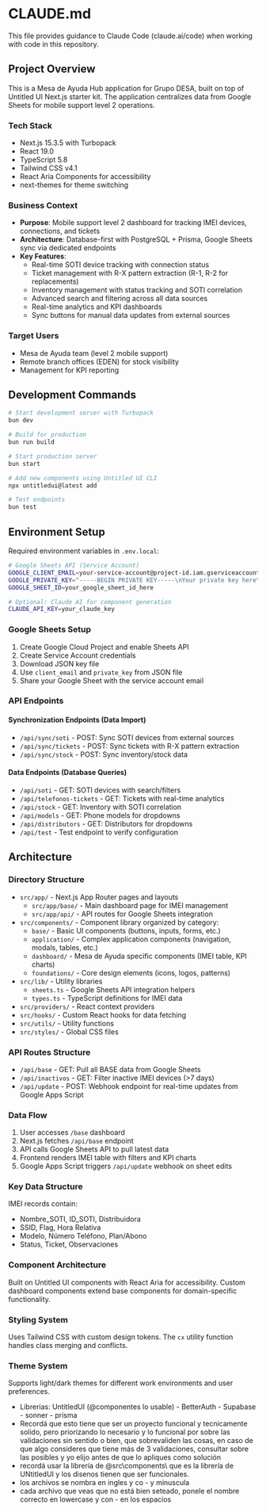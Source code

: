 # CLAUDE.md

This file provides guidance to Claude Code (claude.ai/code) when working with code in this repository.

## Project Overview

This is a Mesa de Ayuda Hub application for Grupo DESA, built on top of Untitled UI Next.js starter kit. The application centralizes data from Google Sheets for mobile support level 2 operations.

### Tech Stack
- Next.js 15.3.5 with Turbopack
- React 19.0  
- TypeScript 5.8
- Tailwind CSS v4.1
- React Aria Components for accessibility
- next-themes for theme switching

### Business Context
- **Purpose**: Mobile support level 2 dashboard for tracking IMEI devices, connections, and tickets
- **Architecture**: Database-first with PostgreSQL + Prisma, Google Sheets sync via dedicated endpoints
- **Key Features**:
  - Real-time SOTI device tracking with connection status
  - Ticket management with R-X pattern extraction (R-1, R-2 for replacements)
  - Inventory management with status tracking and SOTI correlation
  - Advanced search and filtering across all data sources
  - Real-time analytics and KPI dashboards
  - Sync buttons for manual data updates from external sources

### Target Users
- Mesa de Ayuda team (level 2 mobile support)  
- Remote branch offices (EDEN) for stock visibility
- Management for KPI reporting

## Development Commands

```bash
# Start development server with Turbopack  
bun dev

# Build for production
bun run build

# Start production server
bun start

# Add new components using Untitled UI CLI
npx untitledui@latest add

# Test endpoints
bun test
```

## Environment Setup

Required environment variables in `.env.local`:
```bash
# Google Sheets API (Service Account)
GOOGLE_CLIENT_EMAIL=your-service-account@project-id.iam.gserviceaccount.com
GOOGLE_PRIVATE_KEY="-----BEGIN PRIVATE KEY-----\nYour private key here\n-----END PRIVATE KEY-----"
GOOGLE_SHEET_ID=your_google_sheet_id_here

# Optional: Claude AI for component generation
CLAUDE_API_KEY=your_claude_key
```

### Google Sheets Setup
1. Create Google Cloud Project and enable Sheets API
2. Create Service Account credentials
3. Download JSON key file
4. Use `client_email` and `private_key` from JSON file
5. Share your Google Sheet with the service account email

### API Endpoints

#### Synchronization Endpoints (Data Import)
- `/api/sync/soti` - POST: Sync SOTI devices from external sources
- `/api/sync/tickets` - POST: Sync tickets with R-X pattern extraction
- `/api/sync/stock` - POST: Sync inventory/stock data

#### Data Endpoints (Database Queries)
- `/api/soti` - GET: SOTI devices with search/filters
- `/api/telefonos-tickets` - GET: Tickets with real-time analytics
- `/api/stock` - GET: Inventory with SOTI correlation
- `/api/models` - GET: Phone models for dropdowns
- `/api/distributors` - GET: Distributors for dropdowns
- `/api/test` - Test endpoint to verify configuration

## Architecture

### Directory Structure
- `src/app/` - Next.js App Router pages and layouts
  - `src/app/base/` - Main dashboard page for IMEI management  
  - `src/app/api/` - API routes for Google Sheets integration
- `src/components/` - Component library organized by category:
  - `base/` - Basic UI components (buttons, inputs, forms, etc.)
  - `application/` - Complex application components (navigation, modals, tables, etc.)
  - `dashboard/` - Mesa de Ayuda specific components (IMEI table, KPI charts)
  - `foundations/` - Core design elements (icons, logos, patterns)
- `src/lib/` - Utility libraries
  - `sheets.ts` - Google Sheets API integration helpers
  - `types.ts` - TypeScript definitions for IMEI data
- `src/providers/` - React context providers
- `src/hooks/` - Custom React hooks for data fetching
- `src/utils/` - Utility functions
- `src/styles/` - Global CSS files

### API Routes Structure
- `/api/base` - GET: Pull all BASE data from Google Sheets
- `/api/inactivos` - GET: Filter inactive IMEI devices (>7 days)
- `/api/update` - POST: Webhook endpoint for real-time updates from Google Apps Script

### Data Flow
1. User accesses `/base` dashboard
2. Next.js fetches `/api/base` endpoint  
3. API calls Google Sheets API to pull latest data
4. Frontend renders IMEI table with filters and KPI charts
5. Google Apps Script triggers `/api/update` webhook on sheet edits

### Key Data Structure
IMEI records contain:
- Nombre_SOTI, ID_SOTI, Distribuidora
- SSID, Flag, Hora Relativa  
- Modelo, Número Teléfono, Plan/Abono
- Status, Ticket, Observaciones

### Component Architecture
Built on Untitled UI components with React Aria for accessibility. Custom dashboard components extend base components for domain-specific functionality.

### Styling System
Uses Tailwind CSS with custom design tokens. The `cx` utility function handles class merging and conflicts.

### Theme System
Supports light/dark themes for different work environments and user preferences.
- Librerias: UntitledUI (@componentes lo usable) - BetterAuth - Supabase - sonner - prisma
- Recordá que esto tiene que ser un proyecto funcional y tecnicamente solido, pero priorizando lo necesario y lo funcional por sobre las validaciones sin sentido o bien, que sobrevaliden las cosas, en caso de que algo consideres que tiene más de 3 validaciones, consultar sobre las posibles y yo elijo antes de que lo apliques como solución
- recordá usar la librería de @src\components\ que es la librería de UNtitledUI y los disenos tienen que ser funcionales.
- los archivos se nombra en ingles y co - y minuscula
- cada archivo que veas que no está bien seteado, ponele el nombre correcto en lowercase y con - en los espacios